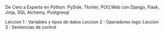 De Cero a Experto en Python: PySide, Tkinter, POO,Web con Django, Flask, Jinja, SQL Alchemy, Postgresql 

Leccion 1 : Variables y tipos de datos
Leccion 2 : Operadores logic
Leccion 3 : Sentencias de control